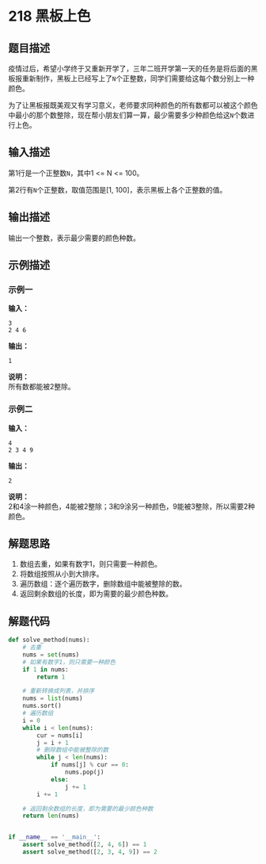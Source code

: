# 218 黑板上色

## 题目描述

疫情过后，希望小学终于又重新开学了，三年二班开学第一天的任务是将后面的黑板报重新制作，黑板上已经写上了`N`个正整数，同学们需要给这每个数分别上一种颜色。

为了让黑板报既美观又有学习意义，老师要求同种颜色的所有数都可以被这个颜色中最小的那个数整除，现在帮小朋友们算一算，最少需要多少种颜色给这`N`个数进行上色。

## 输入描述

第1行是一个正整数`N`，其中1 <= N <= 100。

第2行有`N`个正整数，取值范围是[1, 100]，表示黑板上各个正整数的值。

## 输出描述

输出一个整数，表示最少需要的颜色种数。

## 示例描述

### 示例一

**输入：**
```text
3
2 4 6
```

**输出：**
```text
1
```

**说明：**  
所有数都能被2整除。

### 示例二

**输入：**
```text
4
2 3 4 9
```

**输出：**
```text
2
```

**说明：**  
2和4涂一种颜色，4能被2整除；3和9涂另一种颜色，9能被3整除，所以需要2种颜色。

## 解题思路

1. 数组去重，如果有数字1，则只需要一种颜色。
2. 将数组按照从小到大排序。
3. 遍历数组：逐个遍历数字，删除数组中能被整除的数。
4. 返回剩余数组的长度，即为需要的最少颜色种数。

## 解题代码

```python
def solve_method(nums):
    # 去重
    nums = set(nums)
    # 如果有数字1，则只需要一种颜色
    if 1 in nums:
        return 1

    # 重新转换成列表，并排序
    nums = list(nums)
    nums.sort()
    # 遍历数组
    i = 0
    while i < len(nums):
        cur = nums[i]
        j = i + 1
        # 删除数组中能被整除的数
        while j < len(nums):
            if nums[j] % cur == 0:
                nums.pop(j)
            else:
                j += 1
        i += 1

    # 返回剩余数组的长度，即为需要的最少颜色种数
    return len(nums)


if __name__ == '__main__':
    assert solve_method([2, 4, 6]) == 1
    assert solve_method([2, 3, 4, 9]) == 2
```